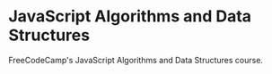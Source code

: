 # JavaScript Algorithms and Data Structures
FreeCodeCamp's JavaScript Algorithms and Data Structures course.
